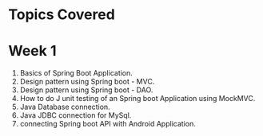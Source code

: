 # Topics Covered 

# Week 1 

1. Basics of Spring Boot Application.
2. Design pattern using Spring boot - MVC.
3. Design pattern using Spring boot - DAO.
4. How to do J unit testing of an Spring boot Application using MockMVC.
5. Java Database connection.
6. Java JDBC connection for MySql.
7. connecting Spring boot API with Android Application.